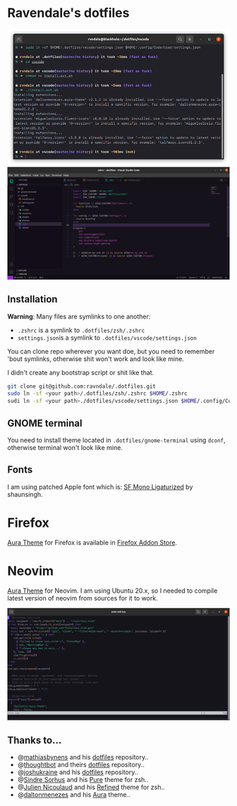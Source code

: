 
# Ravendale's dotfiles

![Shell prompt preview](pics/term-preview.png)
![VSCode prompt preview](pics/vscode-preview.png)

## Installation

**Warning**: Many files are symlinks to one another:
- `.zshrc` is a symlink to `.dotfiles/zsh/.zshrc`
- `settings.json`is a symlink to `.dotfiles/vscode/settings.json`

You can clone repo wherever you want doe, but you need to remember 'bout symlinks, otherwise shit won't work and look like mine.

I didn't create any bootstrap script or shit like that.

```bash
git clone git@github.com:ravndale/.dotfiles.git
sudo ln -sf <your path>/.dotfiles/zsh/.zshrc $HOME/.zshrc
sudi ln -sf <your path>./dotfiles/vscode/settings.json $HOME/.config/Code/User/settings.json
```

## GNOME terminal
You need to install theme located in `.dotfiles/gnome-terminal` using `dconf`, otherwise terminal won't look like mine.

## Fonts
I am using patched Apple font which is: [SF Mono Ligaturized](https://github.com/shaunsingh/SFMono-Nerd-Font-Ligaturized) by shaunsingh.

# Firefox
[Aura Theme](https://github.com/daltonmenezes/aura-theme/tree/main/packages/firefox) for Firefox is available in [Firefox Addon Store](https://addons.mozilla.org/en-US/firefox/addon/aura-theme/).

# Neovim
[Aura Theme](https://github.com/daltonmenezes/aura-theme/tree/main/packages/neovim) for Neovim.
I am using Ubuntu 20.x, so I needed to compile latest version of neovim from sources for it to work.

![Neovim preview](pics/nvim-preview.png)


## Thanks to…
- @[mathiasbynens](https://github.com/mathiasbynens) and his [dotfiles](https://github.com/mathiasbynens/dotfiles) repository..
- @[thoughtbot](https://github.com/thoughtbot/) and theirs [dotfiles](https://github.com/thoughtbot/dotfiles) repository..
- @[joshukraine](https://github.com/joshukraine/) and his [dotfiles](https://github.com/joshukraine/dotfiles) repository..
- @[Sindre Sorhus](https://github.com/sindresorhus) and his [Pure](https://github.com/sindresorhus/pure) theme for zsh..
- @[Julien Nicoulaud](https://github.com/nicoulaj) and his [Refined](https://github.com/ohmyzsh/ohmyzsh/blob/master/themes/refined.zsh-theme) theme for zsh..
- @[daltonmenezes](https://github.com/daltonmenezes/) and his [Aura](https://github.com/daltonmenezes/aura-theme) theme..